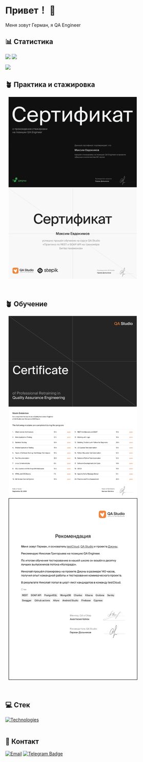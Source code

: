 #  Привет！ 👋
Меня зовут Герман, я QA Engineer

## 📊 Статистика

![](https://github-readme-stats.vercel.app/api?username=German-D&show_icons=true&locale=en&langs_count=8&card_width=320)
![](https://github-readme-stats.vercel.app/api/top-langs?username=German-D&layout=compact&langs_count=8&card_width=320)

<!-- Выбор темы ↑↑: https://github.com/anuraghazra/github-readme-stats/blob/master/themes/README.md --> 

![](https://github-readme-activity-graph.vercel.app/graph?username=German-D&theme=minimal)

<!-- Выбор темы ↑↑: https://github.com/Ashutosh00710/github-readme-activity-graph/blob/main/THEMES.md --> 

## 🪴 Практика и стажировка
[<img src="/diploma_ru.png" width="400px" hspace="10px" alt="Сертификат об окончании стажировки»">](https://github.com/German-D/German-D/blob/main/diploma_ru.png)
[<img src="/stepic_ru.png" width="400px" hspace="10px" alt="Сертификат об окончании стажировки»">](https://github.com/German-D/German-D/blob/main/stepic_ru.png)

<br>

## 🪴 Обучение
[<img src="/certificate_en11.png" width="400px" hspace="10px" alt="Сертификат об окончании стажировки»">](https://github.com/German-D/German-D/blob/main/certificate_en11.png)
[<img src="/Recommendation.jpg" width="400px" hspace="10px" style="border:1px solid #000000" alt="Сертификат об окончании стажировки»">](https://github.com/German-D/German-D/blob/main/Recommendation.jpg)

<br>

## 💻 Стек

<a href="https://skillicons.dev">
  <img alt="Technologies" src="https://skillicons.dev/icons?i=html,git,cypress,docker,firebase,grafana,githubactions,gitlab,kafka,mongodb,postgres,postman,sublime,sentry,vscode,androidstudio,elasticsearch,notion,sublime,selenium," />
</a> 

<!-- Выбор иконок ↑↑ https://github.com/tandpfun/skill-icons#readme --> 

<br>
<br>

## 🤝 Контакт
[![Email](https://img.shields.io/badge/Email-3b5998?style=flat-square&logo=Mail.Ru&logoColor=white)](mailto:german@dolnikov.ru)
[![Telegram Badge](https://img.shields.io/badge/-Telegram-0088cc?style=flat-square&logo=Telegram&logoColor=white)](https://t.me/dolnikov)

<!-- Выбор логотипа ↑↑ https://github.com/simple-icons/simple-icons/blob/master/slugs.md --> 
